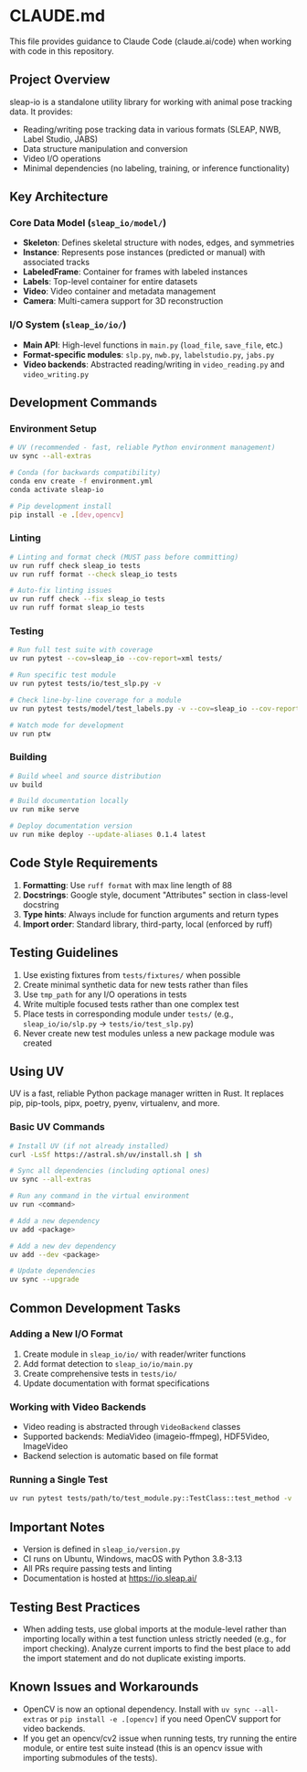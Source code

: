 # CLAUDE.md

This file provides guidance to Claude Code (claude.ai/code) when working with code in this repository.

## Project Overview

sleap-io is a standalone utility library for working with animal pose tracking data. It provides:
- Reading/writing pose tracking data in various formats (SLEAP, NWB, Label Studio, JABS)
- Data structure manipulation and conversion
- Video I/O operations
- Minimal dependencies (no labeling, training, or inference functionality)

## Key Architecture

### Core Data Model (`sleap_io/model/`)
- **Skeleton**: Defines skeletal structure with nodes, edges, and symmetries
- **Instance**: Represents pose instances (predicted or manual) with associated tracks
- **LabeledFrame**: Container for frames with labeled instances
- **Labels**: Top-level container for entire datasets
- **Video**: Video container and metadata management
- **Camera**: Multi-camera support for 3D reconstruction

### I/O System (`sleap_io/io/`)
- **Main API**: High-level functions in `main.py` (`load_file`, `save_file`, etc.)
- **Format-specific modules**: `slp.py`, `nwb.py`, `labelstudio.py`, `jabs.py`
- **Video backends**: Abstracted reading/writing in `video_reading.py` and `video_writing.py`

## Development Commands

### Environment Setup
```bash
# UV (recommended - fast, reliable Python environment management)
uv sync --all-extras

# Conda (for backwards compatibility)
conda env create -f environment.yml
conda activate sleap-io

# Pip development install
pip install -e .[dev,opencv]
```

### Linting
```bash
# Linting and format check (MUST pass before committing)
uv run ruff check sleap_io tests
uv run ruff format --check sleap_io tests

# Auto-fix linting issues
uv run ruff check --fix sleap_io tests
uv run ruff format sleap_io tests
```

### Testing
```bash
# Run full test suite with coverage
uv run pytest --cov=sleap_io --cov-report=xml tests/

# Run specific test module
uv run pytest tests/io/test_slp.py -v

# Check line-by-line coverage for a module
uv run pytest tests/model/test_labels.py -v --cov=sleap_io --cov-report=json && uv run coverage annotate --include="*/sleap_io/model/labels.py"

# Watch mode for development
uv run ptw
```

### Building
```bash
# Build wheel and source distribution
uv build

# Build documentation locally
uv run mike serve

# Deploy documentation version
uv run mike deploy --update-aliases 0.1.4 latest
```

## Code Style Requirements

1. **Formatting**: Use `ruff format` with max line length of 88
2. **Docstrings**: Google style, document "Attributes" section in class-level docstring
3. **Type hints**: Always include for function arguments and return types
4. **Import order**: Standard library, third-party, local (enforced by ruff)

## Testing Guidelines

1. Use existing fixtures from `tests/fixtures/` when possible
2. Create minimal synthetic data for new tests rather than files
3. Use `tmp_path` for any I/O operations in tests
4. Write multiple focused tests rather than one complex test
5. Place tests in corresponding module under `tests/` (e.g., `sleap_io/io/slp.py` → `tests/io/test_slp.py`)
6. Never create new test modules unless a new package module was created

## Using UV

UV is a fast, reliable Python package manager written in Rust. It replaces pip, pip-tools, pipx, poetry, pyenv, virtualenv, and more.

### Basic UV Commands
```bash
# Install UV (if not already installed)
curl -LsSf https://astral.sh/uv/install.sh | sh

# Sync all dependencies (including optional ones)
uv sync --all-extras

# Run any command in the virtual environment
uv run <command>

# Add a new dependency
uv add <package>

# Add a new dev dependency
uv add --dev <package>

# Update dependencies
uv sync --upgrade
```

## Common Development Tasks

### Adding a New I/O Format
1. Create module in `sleap_io/io/` with reader/writer functions
2. Add format detection to `sleap_io/io/main.py`
3. Create comprehensive tests in `tests/io/`
4. Update documentation with format specifications

### Working with Video Backends
- Video reading is abstracted through `VideoBackend` classes
- Supported backends: MediaVideo (imageio-ffmpeg), HDF5Video, ImageVideo
- Backend selection is automatic based on file format

### Running a Single Test
```bash
uv run pytest tests/path/to/test_module.py::TestClass::test_method -v
```

## Important Notes

- Version is defined in `sleap_io/version.py`
- CI runs on Ubuntu, Windows, macOS with Python 3.8-3.13
- All PRs require passing tests and linting
- Documentation is hosted at https://io.sleap.ai/

## Testing Best Practices

- When adding tests, use global imports at the module-level rather than importing locally within a test function unless strictly needed (e.g., for import checking). Analyze current imports to find the best place to add the import statement and do not duplicate existing imports.

## Known Issues and Workarounds

- OpenCV is now an optional dependency. Install with `uv sync --all-extras` or `pip install -e .[opencv]` if you need OpenCV support for video backends.
- If you get an opencv/cv2 issue when running tests, try running the entire module, or entire test suite instead (this is an opencv issue with importing submodules of the tests).